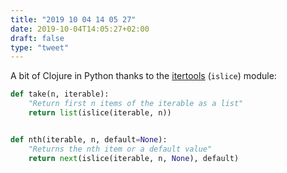 ```yaml
---
title: "2019 10 04 14 05 27"
date: 2019-10-04T14:05:27+02:00
draft: false
type: "tweet"
---
```

A bit of Clojure in Python thanks to the [itertools](https://docs.python.org/2/library/itertools.html) (`islice`) module:

```python
def take(n, iterable):
    "Return first n items of the iterable as a list"
    return list(islice(iterable, n))


def nth(iterable, n, default=None):
    "Returns the nth item or a default value"
    return next(islice(iterable, n, None), default)
```
